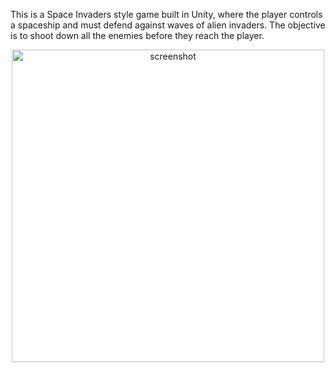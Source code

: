 This is a Space Invaders style game built in Unity, where the player controls a spaceship and must defend against waves of alien invaders. The objective is to shoot down all the enemies before they reach the player.
<p align="center">
<img src="https://github.com/user-attachments/assets/3d41f90f-7860-4258-8d04-a8ba25299352" alt="screenshot" width="500px"/> 
</p>

